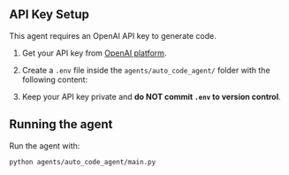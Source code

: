 ## API Key Setup

This agent requires an OpenAI API key to generate code.

1. Get your API key from [OpenAI platform](https://platform.openai.com/account/api-keys).
2. Create a `.env` file inside the `agents/auto_code_agent/` folder with the following content:


3. Keep your API key private and **do NOT commit `.env` to version control**.

## Running the agent

Run the agent with:

```bash
python agents/auto_code_agent/main.py
